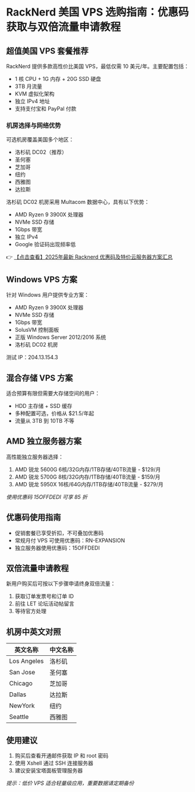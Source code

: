 # RackNerd 美国 VPS 选购指南：优惠码获取与双倍流量申请教程

## 超值美国 VPS 套餐推荐

RackNerd 提供多款高性价比美国 VPS，最低仅需 10 美元/年。主要配置包括：
- 1 核 CPU + 1G 内存 + 20G SSD 硬盘
- 3TB 月流量
- KVM 虚拟化架构
- 独立 IPv4 地址
- 支持支付宝和 PayPal 付款

### 机房选择与网络优势
可选机房覆盖美国多个地区：
- 洛杉矶 DC02（推荐）
- 圣何塞
- 芝加哥
- 纽约
- 西雅图
- 达拉斯

洛杉矶 DC02 机房采用 Multacom 数据中心，具有以下优势：
- AMD Ryzen 9 3900X 处理器
- NVMe SSD 存储
- 1Gbps 带宽
- 独立 IPv4
- Google 验证码出现频率低

👉 [【点击查看】2025年最新 Racknerd 优惠码及特价云服务器方案汇总](https://bit.ly/Rack_Nerd)

## Windows VPS 方案
针对 Windows 用户提供专业方案：
- AMD Ryzen 9 3900X 处理器
- NVMe SSD 存储
- 1Gbps 带宽
- SolusVM 控制面板
- 正版 Windows Server 2012/2016 系统
- 洛杉矶 DC02 机房

测试 IP：204.13.154.3

## 混合存储 VPS 方案
适合预算有限但需要大存储空间的用户：
- HDD 主存储 + SSD 缓存
- 多种配置可选，价格从 $21.5/年起
- 流量从 3TB 到 10TB 不等

## AMD 独立服务器方案
高性能独立服务器选择：
1. AMD 锐龙 5600G 6核/32G内存/1TB存储/40TB流量 - $129/月
2. AMD 锐龙 5700G 8核/32G内存/1TB存储/40TB流量 - $159/月
3. AMD 锐龙 5950X 16核/64G内存/1TB存储/40TB流量 - $279/月

*使用优惠码 15OFFDEDI 可享 85 折*

## 优惠码使用指南
- 促销套餐已享受折扣，不可叠加优惠码
- 常规月付 VPS 可使用优惠码：RN-EXPANSION
- 独立服务器使用优惠码：15OFFDEDI

## 双倍流量申请教程
新用户购买后可按以下步骤申请终身双倍流量：
1. 获取订单发票号和订单 ID
2. 前往 LET 论坛活动帖留言
3. 等待官方处理

## 机房中英文对照
| 英文名称 | 中文名称 |
|---------|---------|
| Los Angeles | 洛杉矶 |
| San Jose | 圣何塞 |
| Chicago | 芝加哥 |
| Dallas | 达拉斯 |
| NewYork | 纽约 |
| Seattle | 西雅图 |

## 使用建议
1. 购买后查看开通邮件获取 IP 和 root 密码
2. 使用 Xshell 通过 SSH 连接服务器
3. 建议安装宝塔面板管理服务器

*提示：低价 VPS 适合轻量级应用，重要数据请定期备份*